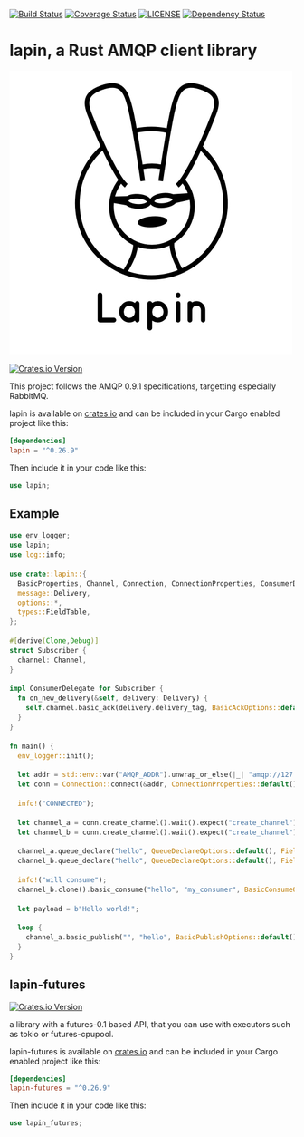 [![Build Status](https://travis-ci.org/sozu-proxy/lapin.svg?branch=master)](https://travis-ci.org/sozu-proxy/lapin)
[![Coverage Status](https://coveralls.io/repos/github/sozu-proxy/lapin/badge.svg?branch=master)](https://coveralls.io/github/sozu-proxy/lapin?branch=master)
[![LICENSE](https://img.shields.io/badge/license-MIT-blue.svg)](LICENSE)
[![Dependency Status](https://deps.rs/repo/github/sozu-proxy/lapin/status.svg)](https://deps.rs/repo/github/sozu-proxy/lapin)

# lapin, a Rust AMQP client library

![](logo.jpg)

[![Crates.io Version](https://img.shields.io/crates/v/lapin.svg)](https://crates.io/crates/lapin)

This project follows the AMQP 0.9.1 specifications, targetting especially RabbitMQ.

lapin is available on [crates.io](https://crates.io/crates/lapin) and can be included in your Cargo enabled project like this:

```toml
[dependencies]
lapin = "^0.26.9"
```

Then include it in your code like this:

```rust
use lapin;
```

## Example

```rust
use env_logger;
use lapin;
use log::info;

use crate::lapin::{
  BasicProperties, Channel, Connection, ConnectionProperties, ConsumerDelegate,
  message::Delivery,
  options::*,
  types::FieldTable,
};

#[derive(Clone,Debug)]
struct Subscriber {
  channel: Channel,
}

impl ConsumerDelegate for Subscriber {
  fn on_new_delivery(&self, delivery: Delivery) {
    self.channel.basic_ack(delivery.delivery_tag, BasicAckOptions::default()).as_error().expect("basic_ack");
  }
}

fn main() {
  env_logger::init();

  let addr = std::env::var("AMQP_ADDR").unwrap_or_else(|_| "amqp://127.0.0.1:5672/%2f".into());
  let conn = Connection::connect(&addr, ConnectionProperties::default()).wait().expect("connection error");

  info!("CONNECTED");

  let channel_a = conn.create_channel().wait().expect("create_channel");
  let channel_b = conn.create_channel().wait().expect("create_channel");

  channel_a.queue_declare("hello", QueueDeclareOptions::default(), FieldTable::default()).wait().expect("queue_declare");
  channel_b.queue_declare("hello", QueueDeclareOptions::default(), FieldTable::default()).wait().expect("queue_declare");

  info!("will consume");
  channel_b.clone().basic_consume("hello", "my_consumer", BasicConsumeOptions::default(), FieldTable::default()).wait().expect("basic_consume").set_delegate(Box::new(Subscriber { channel: channel_b }));

  let payload = b"Hello world!";

  loop {
    channel_a.basic_publish("", "hello", BasicPublishOptions::default(), payload.to_vec(), BasicProperties::default()).wait().expect("basic_publish");
  }
}

```

## lapin-futures

[![Crates.io Version](https://img.shields.io/crates/v/lapin-futures.svg)](https://crates.io/crates/lapin-futures)

a library with a futures-0.1 based API, that you can use with executors such as tokio or futures-cpupool.

lapin-futures is available on [crates.io](https://crates.io/crates/lapin-futures) and can be included in your Cargo enabled project like this:

```toml
[dependencies]
lapin-futures = "^0.26.9"
```

Then include it in your code like this:

```rust
use lapin_futures;
```


